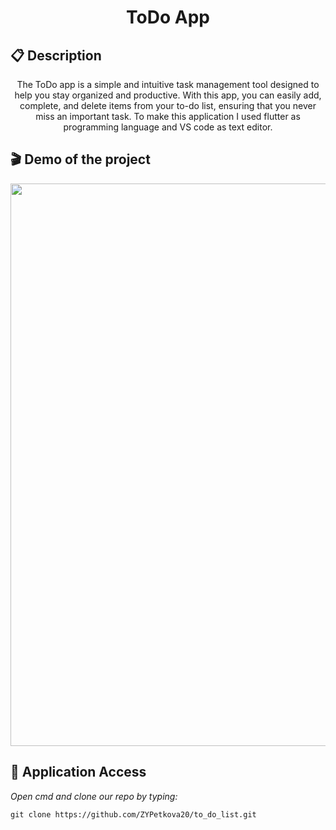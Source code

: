 <h1 align="center">ToDo App</h1>

## 📋 Description
<p align="center">The ToDo app is a simple and intuitive task management tool designed to help you stay organized and productive. With this app, you can easily add, complete, and delete items from your to-do list, ensuring that you never miss an important task. To make this application I used flutter as programming language and VS code as text editor.</p>

 ## 🎬 Demo of the project 
  <p align="center">
  <img src="https://cdn.discordapp.com/attachments/1092417026867343482/1125404715665084599/image.png" width = "900px" >
  </p>

  ## 🔑 Application Access
  
  *Open cmd and clone our repo by typing:*

```
git clone https://github.com/ZYPetkova20/to_do_list.git
```
